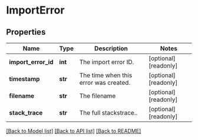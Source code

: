 <!--
 Licensed to the Apache Software Foundation (ASF) under one
 or more contributor license agreements.  See the NOTICE file
 distributed with this work for additional information
 regarding copyright ownership.  The ASF licenses this file
 to you under the Apache License, Version 2.0 (the
 "License"); you may not use this file except in compliance
 with the License.  You may obtain a copy of the License at

   http://www.apache.org/licenses/LICENSE-2.0

 Unless required by applicable law or agreed to in writing,
 software distributed under the License is distributed on an
 "AS IS" BASIS, WITHOUT WARRANTIES OR CONDITIONS OF ANY
 KIND, either express or implied.  See the License for the
 specific language governing permissions and limitations
 under the License.
 -->

# ImportError


## Properties
Name | Type | Description | Notes
------------ | ------------- | ------------- | -------------
**import_error_id** | **int** | The import error ID. | [optional] [readonly] 
**timestamp** | **str** | The time when this error was created. | [optional] [readonly] 
**filename** | **str** | The filename | [optional] [readonly] 
**stack_trace** | **str** | The full stackstrace.. | [optional] [readonly] 

[[Back to Model list]](../README.md#documentation-for-models) [[Back to API list]](../README.md#documentation-for-api-endpoints) [[Back to README]](../README.md)


